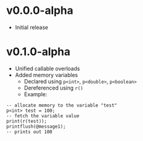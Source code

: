 # v0.0.0-alpha
- Initial release

# v0.1.0-alpha
- Unified callable overloads
- Added memory variables
  - Declared using `p<int>`, `p<double>`, `p<boolean>`
  - Dereferenced using `r()`
  - Example:
```
-- allocate memory to the variable "test"
p<int> test = 100;
-- fetch the variable value
print(r(test));
printflush(@message1);
-- prints out 100
```